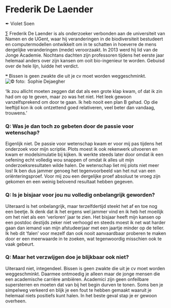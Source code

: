 # Frederik De Laender

✒ Violet Soen

∑ Frederik De Laender is als onderzoeker verbonden aan de universiteit van Namen en de UGent, waar hij veranderingen in de biodiversiteit bestudeert en computermodellen ontwikkelt om in te schatten in hoeverre de mens dergelijke veranderingen (mede) veroorzaakt. In 2013 werd hij lid van de Jonge Academie. Nochtans dachten zijn professoren tijdens het eerste jaar helemaal anders over zijn kansen om ooit bio-ingenieur te worden. Gebuisd over de hele lijn, luidde het verdict.

❝ Bissen is geen zwakte die uit je cv moet worden weggeschminkt. ![](FrederikDeLaender.jpg#x50y25 "© foto: Sophie Dejaegher")

‘Ik zou allicht moeten zeggen dat dat als een grote klap kwam, of dat ik zin had om op te geven, maar zo was het niet. Het leek gewoon vanzelfsprekend om door te gaan. Ik heb nooit een plan B gehad. Op die leeftijd kon ik ook ontzettend goed relativeren, veel beter dan vandaag, trouwens.’

### Q: Was je dan toch zo gebeten door de passie voor wetenschap?
Eigenlijk niet. De passie voor wetenschap kwam er voor mij pas tijdens het onderzoek voor mijn scriptie. Plots moest ik ook rekenwerk uitvoeren en kwam er modelsimulatie bij kijken. Ik werkte steeds later door omdat ik een oefening echt volledig wou snappen of omdat ik alles uit mijn onderzoeksresultaten wilde halen. De wetenschap liet mij plots niet meer los! Ik ben dus jammer genoeg het tegenvoorbeeld van het nut van een oriënteringsproef. Voor mij zou een dergelijke proef absoluut te vroeg zijn gekomen en een weinig belovend resultaat hebben gegeven.

### Q: Is je bisjaar voor jou nu volledig onbelangrijk geworden?
Uiteraard is het onbelangrijk, maar terzelfdertijd steekt het af en toe nog een beetje. Ik denk dat ik het ergens wel jammer vind en ik heb het moeilijk om het niet als een ‘verloren’ jaar te zien. Het bisjaar heeft mijn kansen op een postdoc destijds zeker niet verhoogd en steeds moest ik net wat harder gaan dan iemand van mijn afstudeerjaar met een jaartje minder op de teller. Ik heb dit ‘falen’ voor mezelf dan ook nooit aanvaardbaar proberen te maken door er een meerwaarde in te zoeken, wat tegenwoordig misschien ook te vaak gebeurt.

### Q: Maar het verzwijgen doe je blijkbaar ook niet?
Uiteraard niet, integendeel. Bissen is geen zwakte die uit je cv moet worden weggeschminkt. Daarmee ontmoedig je alleen maar de jonge mensen die een academische carrière ambiëren. Academici zijn geen onfeilbare supersterren en moeten dat van bij het begin durven te tonen. Soms ben je simpelweg verkeerd en blijk je een fout te hebben gemaakt waaruit je helemaal niets positiefs kunt halen. In het beste geval stap je er gewoon overheen.
